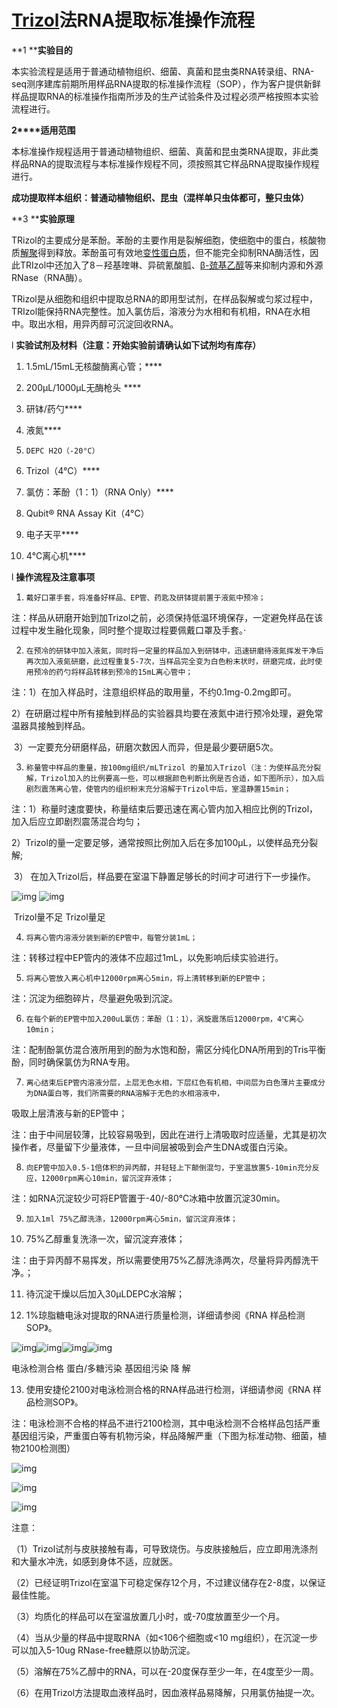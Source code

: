 # [Trizol]()法RNA提取标准操作流程

**1 ****实验目的**

本实验流程是适用于普通动植物组织、细菌、真菌和昆虫类RNA转录组、RNA-seq测序建库前期所用样品RNA提取的标准操作流程（SOP），作为客户提供新鲜样品提取RNA的标准操作指南所涉及的生产试验条件及过程必须严格按照本实验流程进行。

**2****适用范围**

本标准操作规程适用于普通动植物组织、细菌、真菌和昆虫类RNA提取，非此类样品RNA的提取流程与本标准操作规程不同，须按照其它样品RNA提取操作规程进行。

**成功提取样本组织：普通动植物组织、昆虫（混样单只虫体都可，整只虫体）**

**3 ****实验原理**

TRizol的主要成分是苯酚。苯酚的主要作用是裂解细胞，使细胞中的蛋白，核酸物质[解聚](http://baike.baidu.com/view/932709.htm)得到释放。苯酚虽可有效地[变性蛋白质](http://baike.baidu.com/view/3850832.htm)，但不能完全抑制RNA酶活性，因此TRIzol中还加入了8－羟基喹啉、异硫氰酸胍、[β-巯基乙醇](http://baike.baidu.com/view/1007733.htm)等来抑制内源和外源RNase（RNA酶）。

TRizol是从细胞和组织中提取总RNA的即用型试剂，在样品裂解或匀浆过程中，TRIzol能保持RNA完整性。加入氯仿后，溶液分为水相和有机相，RNA在水相中。取出水相，用异丙醇可沉淀回收RNA。

l  **实验试剂及材料（注意：开始实验前请确认如下试剂均有库存）**

1.    1.5mL/15mL无核酸酶离心管；****

2.    200μL/1000μL无酶枪头 ****

3.    研钵/药勺****

4.    液氮****

5.     DEPC H2O（-20°C）

6.    Trizol（4°C）****

7.    氯仿：苯酚（1：1）（RNA Only）****

8.    Qubit® RNA Assay Kit（4°C）

9.    电子天平****

10.  4℃离心机****

l  **操作流程及注意事项**

1.     戴好口罩手套，将准备好样品、EP管、药匙及研钵提前置于液氮中预冷；

注：样品从研磨开始到加Trizol之前，必须保持低温环境保存，一定避免样品在该过程中发生融化现象，同时整个提取过程要佩戴口罩及手套。·

2.     在预冷的研钵中加入液氮，同时将一定量的样品加入到研钵中，迅速研磨待液氮挥发干净后再次加入液氮研磨，此过程重复5-7次，当样品完全变为白色粉末状时，研磨完成，此时使用预冷的药勺将样品转移到预冷的15mL离心管中；

注：1）在加入样品时，注意组织样品的取用量，不约0.1mg-0.2mg即可。

​    2）在研磨过程中所有接触到样品的实验器具均要在液氮中进行预冷处理，避免常温器具接触到样品。

​    3）一定要充分研磨样品，研磨次数因人而异，但是最少要研磨5次。

3.     称量管中样品的重量，按100mg组织/mLTrizol 的量加入Trizol（注：为使样品充分裂解，Trizol加入的比例要高一些，可以根据颜色判断比例是否合适，如下图所示），加入后剧烈震荡离心管，使管内的组织粉末充分溶解于Trizol中后，室温静置15min；

注：1）称量时速度要快，称量结束后要迅速在离心管内加入相应比例的Trizol，加入后应立即剧烈震荡混合均匀；

​    2）Trizol的量一定要足够，通常按照比例加入后在多加100μL，以使样品充分裂解;

​    3） 在加入Trizol后，样品要在室温下静置足够长的时间才可进行下一步操作。

![img](file:///img_trizol/clip_image002.jpg)    ![img](file:///img_trizol/clip_image004.jpg)

​                             Trizol量不足             Trizol量足    

4.     将离心管内溶液分装到新的EP管中，每管分装1mL；

注：转移过程中EP管内的液体不应超过1mL，以免影响后续实验进行。

5.     将离心管放入离心机中12000rpm离心5min，将上清转移到新的EP管中；

注：沉淀为细胞碎片，尽量避免吸到沉淀。

6.     在每个新的EP管中加入200uL氯仿：苯酚（1：1），涡旋震荡后12000rpm，4℃离心10min；

注：配制酚氯仿混合液所用到的酚为水饱和酚，需区分纯化DNA所用到的Tris平衡酚，同时确保氯仿为RNA专用。

7.     离心结束后EP管内溶液分层，上层无色水相，下层红色有机相，中间层为白色薄片主要成分为DNA蛋白等，我们所需要的RNA溶解于无色的水相溶液中，

  吸取上层清液与新的EP管中；

注：由于中间层较薄，比较容易吸到，因此在进行上清吸取时应适量，尤其是初次操作者，尽量留下少量液体，一旦中间层被吸到会产生DNA或蛋白污染。

8.     向EP管中加入0.5-1倍体积的异丙醇，并轻轻上下颠倒混匀，于室温放置5-10min充分反应，12000rpm离心10min，留沉淀弃液体；

注：如RNA沉淀较少可将EP管置于-40/-80℃冰箱中放置沉淀30min。

9.     加入1ml 75%乙醇洗涤，12000rpm离心5min，留沉淀弃液体；

10.  75%乙醇重复洗涤一次，留沉淀弃液体；

注：由于异丙醇不易挥发，所以需要使用75%乙醇洗涤两次，尽量将异丙醇洗干净。；

11.  待沉淀干燥以后加入30μLDEPC水溶解；

12.  1%琼脂糖电泳对提取的RNA进行质量检测，详细请参阅《RNA 样品检测SOP》。

![img](file:///img_trizol/clip_image006.jpg)![img](file:///img_trizol/clip_image008.jpg)![img](file:///img_trizol/clip_image010.jpg)![img](file:///img_trizol/clip_image012.jpg)

电泳检测合格  蛋白/多糖污染  基因组污染        降 解

13.  使用安捷伦2100对电泳检测合格的RNA样品进行检测，详细请参阅《RNA 样品检测SOP》。

注：电泳检测不合格的样品不进行2100检测，其中电泳检测不合格样品包括严重基因组污染，严重蛋白等有机物污染，样品降解严重（下图为标准动物、细菌，植物2100检测图）

![img](file:///img_trizol/clip_image014.jpg)

 

![img](file:///img_trizol/clip_image016.jpg)

 

![img](file:///img_trizol/clip_image018.jpg)

注意：

（1）Trizol试剂与皮肤接触有毒，可导致烧伤。与皮肤接触后，应立即用洗涤剂和大量水冲洗，如感到身体不适，应就医。

（2）已经证明Trizol在室温下可稳定保存12个月，不过建议储存在2-8度，以保证最佳性能。

（3）均质化的样品可以在室温放置几小时，或-70度放置至少一个月。

（4）当从少量的样品中提取RNA（如<106个细胞或<10 mg组织），在沉淀一步可以加入5-10ug RNase-free糖原以协助沉淀。

（5）溶解在75%乙醇中的RNA，可以在-20度保存至少一年，在4度至少一周。

（6）在用Trizol方法提取血液样品时，因血液样品易降解，只用氯仿抽提一次。